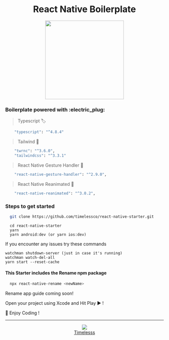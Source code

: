 <div align='center'>
  <h1>React Native Boilerplate</h3>
  <img src="https://user-images.githubusercontent.com/35562287/119314882-dcc3d200-bc92-11eb-8383-0a0a4bbce9b3.png" height="250" width"250" />
</div>

<h3>Boilerplate powered with :electric_plug: </h3>

> Typescript 🏷️

```sh
    "typescript": "^4.8.4"
```

> Tailwind 🎨

```sh
    "twrnc": "^3.6.0",
    "tailwindcss": "^3.3.1"
```

> React Native Gesture Handler 🦾

```sh
    "react-native-gesture-handler": "^2.9.0",
```

> React Native Reanimated 🦾

```sh
    "react-native-reanimated": "^3.0.2",
```

<h3> Steps to get started </h3>

```sh
  git clone https://github.com/timelessco/react-native-starter.git
```

```
  cd react-native-starter
  yarn
  yarn android:dev (or yarn ios:dev)
```

If you encounter any issues try these commands

```
watchman shutdown-server (just in case it's running)
watchman watch-del-all
yarn start --reset-cache
```

<h4> This Starter includes the Rename npm package </h4>

```sh
  npx react-native-rename <newName>
```

Rename app guide coming soon!

Open your project using Xcode and Hit Play ▶️ !

🎉 Enjoy Coding !

---

<div align='center'>
  <img src='https://timeless.co/images/icons/favicon.png'/>
</div>
<div align='center'>
  <a href='https://timeless.co/'>Timelesss</a>
</div>
